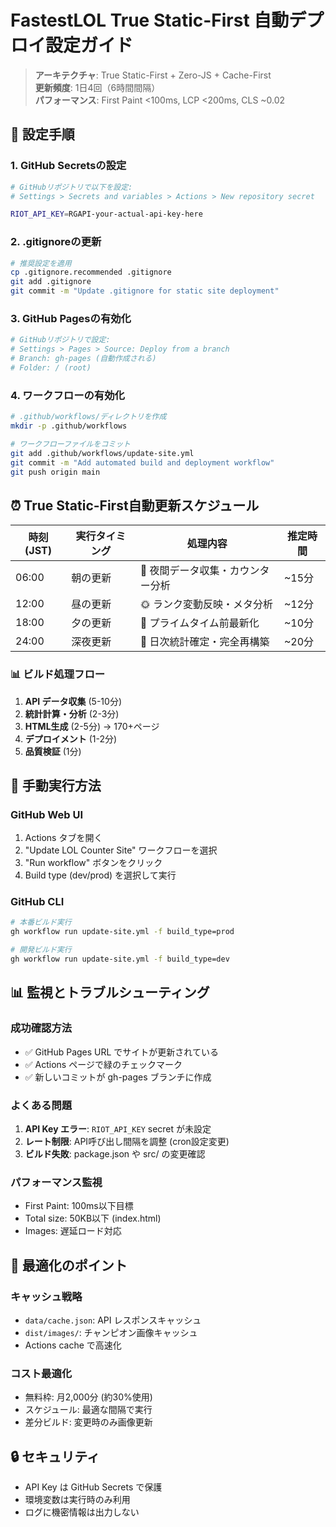 # FastestLOL True Static-First 自動デプロイ設定ガイド

> **アーキテクチャ**: True Static-First + Zero-JS + Cache-First  
> **更新頻度**: 1日4回（6時間間隔）  
> **パフォーマンス**: First Paint <100ms, LCP <200ms, CLS ~0.02

## 🚀 設定手順

### 1. GitHub Secretsの設定
```bash
# GitHubリポジトリで以下を設定:
# Settings > Secrets and variables > Actions > New repository secret

RIOT_API_KEY=RGAPI-your-actual-api-key-here
```

### 2. .gitignoreの更新
```bash
# 推奨設定を適用
cp .gitignore.recommended .gitignore
git add .gitignore
git commit -m "Update .gitignore for static site deployment"
```

### 3. GitHub Pagesの有効化
```bash
# GitHubリポジトリで設定:
# Settings > Pages > Source: Deploy from a branch
# Branch: gh-pages (自動作成される)
# Folder: / (root)
```

### 4. ワークフローの有効化
```bash
# .github/workflows/ディレクトリを作成
mkdir -p .github/workflows

# ワークフローファイルをコミット
git add .github/workflows/update-site.yml
git commit -m "Add automated build and deployment workflow"
git push origin main
```

## ⏰ True Static-First自動更新スケジュール

| 時刻 (JST) | 実行タイミング | 処理内容 | 推定時間 |
|------------|----------------|----------|----------|
| 06:00 | 朝の更新 | 🌅 夜間データ収集・カウンター分析 | ~15分 |
| 12:00 | 昼の更新 | 🌞 ランク変動反映・メタ分析 | ~12分 |
| 18:00 | 夕の更新 | 🌇 プライムタイム前最新化 | ~10分 |
| 24:00 | 深夜更新 | 🌙 日次統計確定・完全再構築 | ~20分 |

### 📊 ビルド処理フロー
1. **API データ収集** (5-10分)
2. **統計計算・分析** (2-3分)
3. **HTML生成** (2-5分) → 170+ページ
4. **デプロイメント** (1-2分)
5. **品質検証** (1分)

## 🔧 手動実行方法

### GitHub Web UI
1. Actions タブを開く
2. "Update LOL Counter Site" ワークフローを選択
3. "Run workflow" ボタンをクリック
4. Build type (dev/prod) を選択して実行

### GitHub CLI
```bash
# 本番ビルド実行
gh workflow run update-site.yml -f build_type=prod

# 開発ビルド実行  
gh workflow run update-site.yml -f build_type=dev
```

## 📊 監視とトラブルシューティング

### 成功確認方法
- ✅ GitHub Pages URL でサイトが更新されている
- ✅ Actions ページで緑のチェックマーク
- ✅ 新しいコミットが gh-pages ブランチに作成

### よくある問題
1. **API Key エラー**: `RIOT_API_KEY` secret が未設定
2. **レート制限**: API呼び出し間隔を調整 (cron設定変更)
3. **ビルド失敗**: package.json や src/ の変更確認

### パフォーマンス監視
- First Paint: 100ms以下目標
- Total size: 50KB以下 (index.html)
- Images: 遅延ロード対応

## 🎯 最適化のポイント

### キャッシュ戦略
- `data/cache.json`: API レスポンスキャッシュ
- `dist/images/`: チャンピオン画像キャッシュ  
- Actions cache で高速化

### コスト最適化
- 無料枠: 月2,000分 (約30%使用)
- スケジュール: 最適な間隔で実行
- 差分ビルド: 変更時のみ画像更新

## 🔒 セキュリティ
- API Key は GitHub Secrets で保護
- 環境変数は実行時のみ利用
- ログに機密情報は出力しない